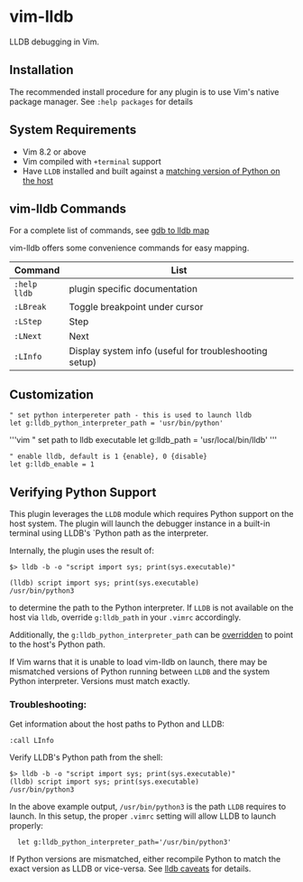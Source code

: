 vim-lldb
========

LLDB debugging in Vim.


Installation
------------

The recommended install procedure for any plugin is to use Vim's native package manager.
See `:help packages` for details 


System Requirements
-------------------

- Vim 8.2 or above
- Vim compiled with `+terminal` support
- Have `LLDB` installed and built against a [matching version of Python on the host](#verifying-python-support)


vim-lldb Commands
-----------------

For a complete list of commands, see [gdb to lldb map](https://lldb.llvm.org/use/map.html)

vim-lldb offers some convenience commands for easy mapping.

| Command           | List                                                                    |
| ---               | ---                                                                     |
| `:help lldb`      | plugin specific documentation                                           |
| `:LBreak`          | Toggle breakpoint under cursor                                |
| `:LStep`          | Step |
| `:LNext`          | Next
| `:LInfo`          | Display system info (useful for troubleshooting setup)         | 


Customization
-------------

```vim
" set python interpereter path - this is used to launch lldb
let g:lldb_python_interpreter_path = 'usr/bin/python'
```

'''vim
" set path to lldb executable
let g:lldb_path = 'usr/local/bin/lldb'
'''

```vim
" enable lldb, default is 1 {enable}, 0 {disable}
let g:lldb_enable = 1
```


Verifying Python Support
------------------------

This plugin leverages the `LLDB` module which requires Python support on the host system. The plugin will launch the debugger instance in a built-in terminal using LLDB's `Python path as the interpreter. 

Internally, the plugin uses the result of:

    $> lldb -b -o "script import sys; print(sys.executable)"

    (lldb) script import sys; print(sys.executable)
    /usr/bin/python3

to determine the path to the Python interpreter.  If `LLDB` is not available on the host via `lldb`, override `g:lldb_path` in your `.vimrc` accordingly.

Additionally, the `g:lldb_python_interpreter_path` can be [overridden](#customization) to point to the host's Python path.


If Vim warns that it is unable to load vim-lldb on launch, there may be mismatched versions of Python running between `LLDB` and the system Python interpreter. Versions must match exactly.


### Troubleshooting:

Get information about the host paths to Python and LLDB:

```vim
:call LInfo
```

Verify LLDB's Python path from the shell:

    $> lldb -b -o "script import sys; print(sys.executable)"
    (lldb) script import sys; print(sys.executable)
    /usr/bin/python3

In the above example output, `/usr/bin/python3` is the path `LLDB` requires to launch. In this setup, the proper `.vimrc` setting 
will allow LLDB to launch properly:

```vim
  let g:lldb_python_interpreter_path='/usr/bin/python3'
```

If Python versions are mismatched, either recompile Python to match the exact version as LLDB or vice-versa. See [lldb caveats](https://lldb.llvm.org/resources/caveats.html) for details.
